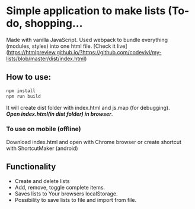 # Simple application to make lists (To-do, shopping...
Made with vanilla JavaScript. Used webpack to bundle everything (modules, styles) into one html file.
[Check it live] (https://htmlpreview.github.io/?https://github.com/codevivi/my-lists/blob/master/dist/index.html)
<br>
## How to use:

```bash
npm install
npm run build
```
It will create dist folder with index.html and js.map (for debugging).
<br>
***Open index.html(in dist folder) in browser***. 
### To use on mobile (offline)
Download index.html and open with Chrome browser or create shortcut with ShortcutMaker (android)

## Functionality
* Create and delete lists
* Add, remove, toggle complete items.
* Saves lists to Your browsers localStorage.
* Possibility to save lists to file and import from file.


